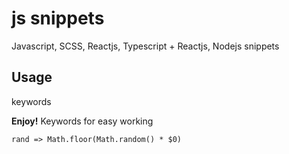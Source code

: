 # js snippets

Javascript, SCSS, Reactjs, Typescript + Reactjs, Nodejs snippets 


## Usage

keywords



**Enjoy!**
Keywords for easy working

```
rand => Math.floor(Math.random() * $0)

```